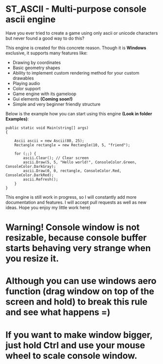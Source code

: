 # ST_ASCII - Multi-purpose console ascii engine

Have you ever tried to create a game using only ascii or 
unicode characters but never found a good way to do this?

This engine is created for this concrete reason. Though it is **Windows** exclusive, 
it supports many features like:
- Drawing by coordinates
- Basic geometry shapes
- Ability to implement custom rendering method for your custom drawables
- Playing audio
- Color support
- Game engine with its gameloop
- Gui elements **(Coming soon!)**
- Simple and very beginner friendly structure

Below is the example how you can start using this engine **(Look in folder Examples)**:

    public static void Main(string[] args)
    {
    
        Ascii ascii = new Ascii(80, 25);
        Rectangle rectangle = new Rectangle(10, 5, "friend"); 

        for (;;) {
            ascii.Clear(); // Clear screen
            ascii.Draw(5, 5, "Hello world!", ConsoleColor.Green, ConsoleColor.DarkGray);
            ascii.Draw(0, 0, rectangle, ConsoleColor.Red, ConsoleColor.DarkRed);
            ascii.Refresh();
        }   
    }

This engine is still work in progress, so I will constantly add more documentation and features. I will accept pull requests as well as new ideas. Hope you enjoy my little work here)

# Warning! Console window is not resizable, because console buffer starts behaving very strange when you resize it.
# Although you can use windows aero function (drag window on top of the screen and hold) to break this rule and see what happens =) 
# If you want to make window bigger, just hold Ctrl and use your mouse wheel to scale console window.